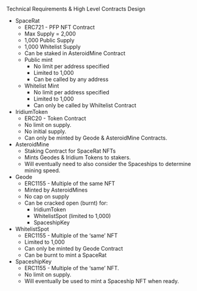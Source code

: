 Technical Requirements & High Level Contracts Design

- SpaceRat
    - ERC721 - PFP NFT Contract
    - Max Supply = 2,000
    - 1,000 Public Supply
    - 1,000 Whitelist Supply
    - Can be staked in AsteroidMine Contract
    - Public mint
        - No limit per address specified
        - Limited to 1,000
        - Can be called by any address
    - Whitelist Mint
        - No limit per address specified
        - Limited to 1,000
        - Can only be called by Whiltelist Contract
- IridiumToken
    - ERC20 - Token Contract
    - No limit on supply.
    - No initial supply.
    - Can only be minted by Geode & AsteroidMine Contracts.
- AsteroidMine
    - Staking Contract for SpaceRat NFTs
    - Mints Geodes & Iridium Tokens to stakers.
    - Will eventually need to also consider the Spaceships to determine mining speed.
- Geode
    - ERC1155 - Multiple of the same NFT
    - Minted by AsteroidMines
    - No cap on supply
    - Can be cracked open (burnt) for:
        - IridiumToken
        - WhitelistSpot (limited to 1,000)
        - SpaceshipKey
- WhitelistSpot
    - ERC1155 - Multiple of the ‘same’ NFT
    - Limited to 1,000
    - Can only be minted by Geode Contract
    - Can be burnt to mint a SpaceRat
- SpaceshipKey
    - ERC1155 - Multiple of the ‘same’ NFT.
    - No limit on supply.
    - Will eventually be used to mint a Spaceship NFT when ready.
